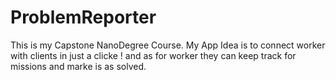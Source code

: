 # ProblemReporter
This is my Capstone NanoDegree Course.
My App Idea is to connect worker with clients in just a clicke ! 
and as for worker they can keep track for missions and marke is as solved. 

